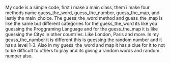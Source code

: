 My code is a simple code, first i make a main class, them i make four methods name guess_the_word, guess_the_number, guess_the_map, and lastly the main_choice.
The guess_the_word method and guess_the_map is like the same but different categories for the guess_the_word its like you guessing the Proggraming Language and 
for the guess_the_map it is like guessing the Citys in other countries. Like London, Paris and more. In my geuss_the_number it is different this is guessing the 
random number and it has a level 1-3. Also in my guess_the_word and map it has a clue for it to not to be difficult to others to play and its giving a random words and random number
also.
